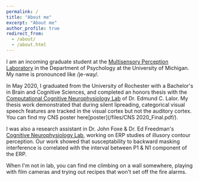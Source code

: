 ```yaml
---
permalink: /
title: "About me"
excerpt: "About me"
author_profile: true
redirect_from: 
  - /about/
  - /about.html
---
```



I am an incoming graduate student at the [Multisensory Perception Laboratory](https://sites.lsa.umich.edu/brang-lab/) in the Department of Psychology at the University of Michigan. My name is pronounced like /je-way/.

In May 2020, I graduated from the University of Rochester with a Bachelor's in Brain and Cognitive Sciences, and completed an honors thesis with the [Computational Cognitive Neurophysiology Lab](https://www.urmc.rochester.edu/labs/lalor.aspx) of Dr. Edmund C. Lalor. My thesis work demonstrated that during silent lipreading, categorical visual speech features are tracked in the visual cortex but not the auditory cortex. You can find my CNS poster here[poster](/files/CNS 2020_Final.pdf/).

I was also a research assistant in Dr. John Foxe & Dr. Ed Freedman's [Cognitive Neurophysiology Lab](https://www.urmc.rochester.edu/labs/cognitive-neurophysiology.aspx), working on ERP studies of illusory contour perception. Our work showed that susceptability to backward masking interference is correlated with the interval between P1 & N1 component of the ERP. 

When I'm not in lab, you can find me climbing on a wall somewhere, playing with film cameras and trying out recipes that won't set off the fire alarms.
